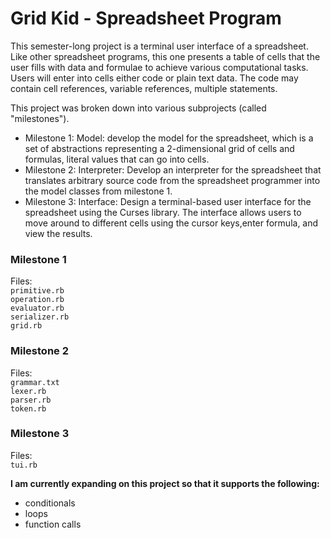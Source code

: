 # Grid Kid - Spreadsheet Program
This semester-long project is a terminal user interface of a spreadsheet. Like other spreadsheet programs, this one presents a table of cells that the user fills with data and formulae to achieve various computational tasks. Users will enter into cells either code or plain text data. The code may contain cell references, variable references, multiple statements.

This project was broken down into various subprojects (called "milestones").
<ul>
<li>Milestone 1: Model: develop the model for the spreadsheet, which is a set of abstractions representing a 2-dimensional grid of cells and formulas, literal values that can go into cells. </li>
<li>Milestone 2: Interpreter: Develop an interpreter for the spreadsheet that translates arbitrary source code from the spreadsheet programmer into the model classes from milestone 1.</li>
<li>Milestone 3: Interface: Design a terminal-based user interface for the spreadsheet using the Curses library. The interface allows users to move around to different cells using the cursor keys,enter formula, and view the results. </li>
</ul>


### Milestone 1 ###
Files:<br>
``` primitive.rb ``` <br>
``` operation.rb ```<br>
``` evaluator.rb ```<br>
``` serializer.rb ```<br>
``` grid.rb ``` <br>

### Milestone 2 ###
Files:<br>
``` grammar.txt ```<br>
``` lexer.rb ``` <br>
``` parser.rb ```<br>
``` token.rb ```<br>

### Milestone 3 ###
Files: <br>
``` tui.rb ```


**I am currently expanding on this project so that it supports the following:**
- conditionals
- loops
- function calls
